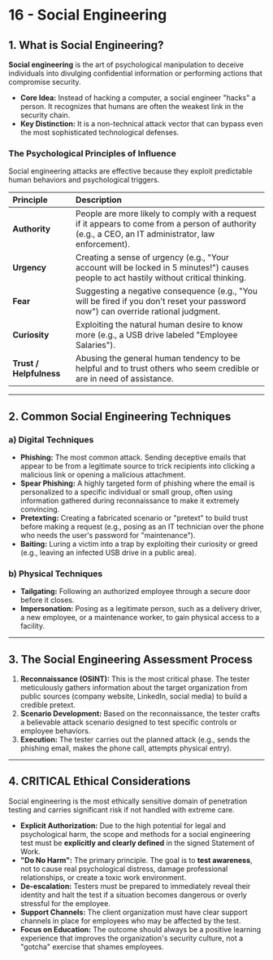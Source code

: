 # 16 - Social Engineering

## 1. What is Social Engineering?

**Social engineering** is the art of psychological manipulation to deceive individuals into divulging confidential information or performing actions that compromise security.

*   **Core Idea:** Instead of hacking a computer, a social engineer "hacks" a person. It recognizes that humans are often the weakest link in the security chain.
*   **Key Distinction:** It is a non-technical attack vector that can bypass even the most sophisticated technological defenses.

### The Psychological Principles of Influence
Social engineering attacks are effective because they exploit predictable human behaviors and psychological triggers.

| Principle | Description |
| :--- | :--- |
| **Authority** | People are more likely to comply with a request if it appears to come from a person of authority (e.g., a CEO, an IT administrator, law enforcement). |
| **Urgency** | Creating a sense of urgency (e.g., "Your account will be locked in 5 minutes!") causes people to act hastily without critical thinking. |
| **Fear** | Suggesting a negative consequence (e.g., "You will be fired if you don't reset your password now") can override rational judgment. |
| **Curiosity** | Exploiting the natural human desire to know more (e.g., a USB drive labeled "Employee Salaries"). |
| **Trust / Helpfulness**| Abusing the general human tendency to be helpful and to trust others who seem credible or are in need of assistance. |

---

## 2. Common Social Engineering Techniques

### a) Digital Techniques
*   **Phishing:** The most common attack. Sending deceptive emails that appear to be from a legitimate source to trick recipients into clicking a malicious link or opening a malicious attachment.
*   **Spear Phishing:** A highly targeted form of phishing where the email is personalized to a specific individual or small group, often using information gathered during reconnaissance to make it extremely convincing.
*   **Pretexting:** Creating a fabricated scenario or "pretext" to build trust before making a request (e.g., posing as an IT technician over the phone who needs the user's password for "maintenance").
*   **Baiting:** Luring a victim into a trap by exploiting their curiosity or greed (e.g., leaving an infected USB drive in a public area).

### b) Physical Techniques
*   **Tailgating:** Following an authorized employee through a secure door before it closes.
*   **Impersonation:** Posing as a legitimate person, such as a delivery driver, a new employee, or a maintenance worker, to gain physical access to a facility.

---

## 3. The Social Engineering Assessment Process

1.  **Reconnaissance (OSINT):** This is the most critical phase. The tester meticulously gathers information about the target organization from public sources (company website, LinkedIn, social media) to build a credible pretext.
2.  **Scenario Development:** Based on the reconnaissance, the tester crafts a believable attack scenario designed to test specific controls or employee behaviors.
3.  **Execution:** The tester carries out the planned attack (e.g., sends the phishing email, makes the phone call, attempts physical entry).

---

## 4. CRITICAL Ethical Considerations

Social engineering is the most ethically sensitive domain of penetration testing and carries significant risk if not handled with extreme care.

*   **Explicit Authorization:** Due to the high potential for legal and psychological harm, the scope and methods for a social engineering test must be **explicitly and clearly defined** in the signed Statement of Work.
*   **"Do No Harm":** The primary principle. The goal is to **test awareness**, not to cause real psychological distress, damage professional relationships, or create a toxic work environment.
*   **De-escalation:** Testers must be prepared to immediately reveal their identity and halt the test if a situation becomes dangerous or overly stressful for the employee.
*   **Support Channels:** The client organization must have clear support channels in place for employees who may be affected by the test.
*   **Focus on Education:** The outcome should always be a positive learning experience that improves the organization's security culture, not a "gotcha" exercise that shames employees.
